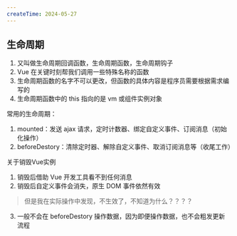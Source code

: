 ```yaml
---
createTime: 2024-05-27
---
```

## 生命周期

1. 又叫做生命周期回调函数，生命周期函数，生命周期钩子
2. Vue 在关键时刻帮我们调用一些特殊名称的函数
3. 生命周期函数的名字不可以更改，但函数的具体内容是程序员需要根据需求编写的
4. 生命周期函数中的 this 指向的是 vm 或组件实例对象

常用的生命周期：
1. mounted：发送 ajax 请求，定时计数器、绑定自定义事件、订阅消息（初始化操作）
2. beforeDestory：清除定时器、解除自定义事件、取消订阅消息等（收尾工作）

关于销毁Vue实例
1. 销毁后借助 Vue 开发工具看不到任何消息
2. 销毁后自定义事件会消失，原生 DOM 事件依然有效
> 但是我在实际操作中发现，不生效了，不知道为什么？？？？
3. 一般不会在 beforeDestory 操作数据，因为即便操作数据，也不会粗发更新流程